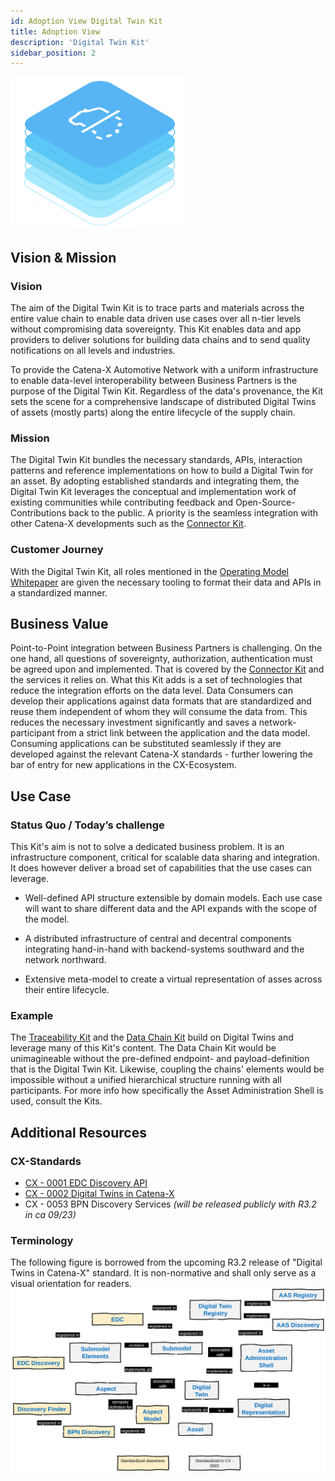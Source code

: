 ```yaml
---
id: Adoption View Digital Twin Kit
title: Adoption View
description: 'Digital Twin Kit'
sidebar_position: 2
---
```


<!--
Adoption View of the Kit.
-->

![DT Kit Pictotogram](assets/img/DTKIT_pictogram_blue.png)

<!-- !Mandatory! -->
## Vision & Mission

### Vision

The aim of the Digital Twin Kit is to trace parts and materials across the entire value chain to enable data driven use 
cases over all n-tier levels without compromising data sovereignty. This Kit enables data and app providers to deliver 
solutions for building data chains and to send quality notifications on all levels and industries.

To provide the Catena-X Automotive Network with a uniform infrastructure to enable data-level interoperability between
Business Partners is the purpose of the Digital Twin Kit. Regardless of the data's provenance, the Kit sets the scene
for a comprehensive landscape of distributed Digital Twins of assets (mostly parts) along the entire lifecycle of the
supply chain.

### Mission

The Digital Twin Kit bundles the necessary standards, APIs, interaction patterns and reference implementations on how
to build a Digital Twin for an asset. By adopting established standards and integrating them, the Digital Twin Kit leverages
the conceptual and implementation work of existing communities while contributing feedback and Open-Source-Contributions
back to the public. A priority is the seamless integration with other Catena-X developments such as the
[Connector Kit](https://eclipse-tractusx.github.io/docs-kits/category/connector-kit).

### Customer Journey

With the Digital Twin Kit, all roles mentioned in the [Operating Model Whitepaper](https://catena-x.net/fileadmin/user_upload/Publikationen_und_WhitePaper_des_Vereins/CX_Operating_Model_Whitepaper_02_12_22.pdf) 
are given the necessary tooling to format their data and APIs in a standardized manner.

<!-- !Mandatory! -->
## Business Value

Point-to-Point integration between Business Partners is challenging. On the one hand, all questions of sovereignty, 
authorization, authentication must be agreed upon and implemented. That is covered by the 
[Connector Kit](https://eclipse-tractusx.github.io/docs-kits/category/connector-kit) and the
services it relies on. What this Kit adds is a set of technologies that reduce the integration efforts on the 
data level. Data Consumers can develop their applications against data formats that are standardized and reuse 
them independent of whom they will consume the data from. This reduces the necessary investment significantly 
and saves a network-participant from a strict link between the application and the data model. 
Consuming applications can be substituted seamlessly if they are developed against the
relevant Catena-X standards - further lowering the bar of entry for new applications in the CX-Ecosystem.

<!-- !Mandatory! -->
## Use Case

### Status Quo / Today’s challenge

This Kit's aim is not to solve a dedicated business problem. It is an infrastructure component, critical for scalable
data sharing and integration. It does however deliver a broad set of capabilities that the use cases can leverage.

- Well-defined API structure extensible by domain models. Each use case will want to share different data and the API
expands with the scope of the model.

- A distributed infrastructure of central and decentral components integrating hand-in-hand with backend-systems southward
and the network northward.

- Extensive meta-model to create a virtual representation of asses across their entire lifecycle.

### Example

The [Traceability Kit](https://eclipse-tractusx.github.io/docs-kits/kits/Traceability%20Kit/Adoption%20View%20Traceability%20Kit#logic--schema) 
and the [Data Chain Kit](https://eclipse-tractusx.github.io/docs-kits/kits/Data%20Chain%20Kit/Documentation/irs_arc42) 
build on Digital Twins and leverage many of this Kit's content. The Data Chain Kit would be unimagineable without the 
pre-defined endpoint- and payload-definition that is the Digital Twin Kit. Likewise,
coupling the chains' elements would be impossible without a unified hierarchical structure running with all participants.
For more info how specifically the Asset Administration Shell is used, consult the Kits.

## Additional Resources

### CX-Standards

- [CX - 0001 EDC Discovery API](https://catena-x.net/fileadmin/user_upload/Standard-Bibliothek/Update_PDF_Maerz/9_Data-Discovery-Services/CX_-_0001_EDC_DISCOVERY_API_PlatformCapabilityDS_v_1.0.1-1.pdf)
- [CX - 0002 Digital Twins in Catena-X](https://catena-x.net/fileadmin/user_upload/Standard-Bibliothek/Archiv/Update_Juli_23_R_3.2/CX-0002-DigitalTwinsInCatena-X-v.1.0.2.pdf)
- CX - 0053 BPN Discovery Services *(will be released publicly with R3.2 in ca 09/23)*

### Terminology 

The following figure is borrowed from the upcoming R3.2 release of "Digital Twins in Catena-X" standard. It is
non-normative and shall only serve as a visual orientation for readers.
![How words relate in the DT Kit](assets/img/DTKIT_terminology.svg)
